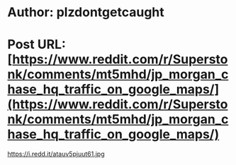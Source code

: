 # Author: plzdontgetcaught
# Post URL: [https://www.reddit.com/r/Superstonk/comments/mt5mhd/jp_morgan_chase_hq_traffic_on_google_maps/](https://www.reddit.com/r/Superstonk/comments/mt5mhd/jp_morgan_chase_hq_traffic_on_google_maps/)


https://i.redd.it/atauv5pjuut61.jpg